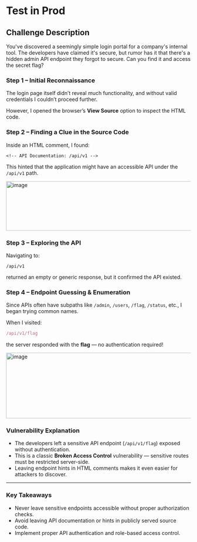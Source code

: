 # Test in Prod

## Challenge Description

You've discovered a seemingly simple login portal for a company's internal tool. The developers have claimed it's secure, but rumor has it that there's a hidden admin API endpoint they forgot to secure. Can you find it and access the secret flag?

### **Step 1 – Initial Reconnaissance**

The login page itself didn’t reveal much functionality, and without valid credentials I couldn’t proceed further.

However, I opened the browser’s **View Source** option to inspect the HTML code.

### **Step 2 – Finding a Clue in the Source Code**

Inside an HTML comment, I found:

```
<!-- API Documentation: /api/v1 -->
```

This hinted that the application might have an accessible API under the `/api/v1` path.

<img width="616" height="135" alt="image" src="https://github.com/user-attachments/assets/9d0e4e5b-dcf8-43f3-878f-eb5247a39b64" />

### **Step 3 – Exploring the API**

Navigating to:

```
/api/v1
```

returned an empty or generic response, but it confirmed the API existed.

### **Step 4 – Endpoint Guessing & Enumeration**

Since APIs often have subpaths like `/admin`, `/users`, `/flag`, `/status`, etc., I began trying common names.

When I visited:

```jsx
/api/v1/flag
```

the server responded with the **flag** — no authentication required!

<img width="960" height="179" alt="image" src="https://github.com/user-attachments/assets/4815b04c-cd08-4019-b50c-0b0e20d21212" />

### **Vulnerability Explanation**

- The developers left a sensitive API endpoint (`/api/v1/flag`) exposed without authentication.
- This is a classic **Broken Access Control** vulnerability — sensitive routes must be restricted server-side.
- Leaving endpoint hints in HTML comments makes it even easier for attackers to discover.

---

### **Key Takeaways**

- Never leave sensitive endpoints accessible without proper authorization checks.
- Avoid leaving API documentation or hints in publicly served source code.
- Implement proper API authentication and role-based access control.
